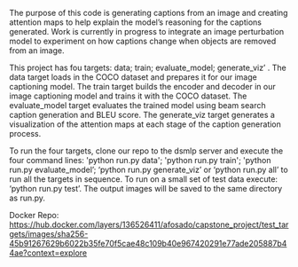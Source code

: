 The purpose of this code is generating captions from an image and creating attention maps to help explain the model’s reasoning for the captions generated. Work is currently in progress to integrate an image perturbation model to experiment on how captions change when objects are removed from an image.

This project has fou targets: data; train; evaluate_model; generate_viz’ . The data target loads in the COCO dataset and prepares it for our image captioning model. The train target builds the encoder and decoder in our image captioning model and trains it with the COCO dataset. The evaluate_model target evaluates the trained model using beam search caption generation and BLEU score. The generate_viz target generates a visualization of the attention maps at each stage of the caption generation process.

To run the four targets, clone our repo to the dsmlp server and execute the four command lines: 'python run.py data'; 'python run.py train'; 'python run.py evaluate_model’; ‘python run.py generate_viz’ or ‘python run.py all’ to run all the targets in sequence. To run on a small set of test data execute: ‘python run.py test’. The output images will be saved to the same directory as run.py.


Docker Repo: https://hub.docker.com/layers/136526411/afosado/capstone_project/test_targets/images/sha256-45b91267629b6022b35fe70f5cae48c109b40e967420291e77ade205887b44ae?context=explore

